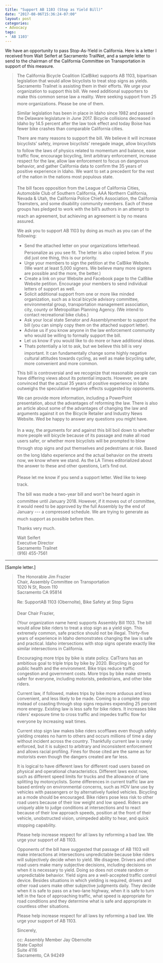 ```yaml
---
title: "Support AB 1103 (Stop as Yield Bill)"
date: "2017-08-06T15:36:24-07:00"
layout: post
categories:
- Advocacy
tags:
- 'AB 1103'
---
```


We have an opportunity to pass Stop-As-Yield in California. Here is a letter I received from Walt Seifert at Sacramento TrailNet, and a sample letter to send to the chairman of the California Committee on Transportation in support of this measure.

> The California Bicycle Coalition (CalBike) supports AB 1103, bipartisan legislation that would allow bicyclists to treat stop signs as yields. Sacramento Trailnet is assisting them in their efforts. We urge your organization to support this bill. We need additional supporters to make this common sense law a reality. We&#146;re seeking support from 25 more organizations. Please be one of them.
> 
> Similar legislation has been in place in Idaho since 1982 and passed the Delaware legislature in June 2017. Bicycle collisions decreased in Idaho by 14.5 percent after the law took effect and today Boise has fewer bike crashes than comparable California cities.
> 
> There are many reasons to support the bill. We believe it will increase bicyclists&#146;’ safety, improve bicyclists’&#146; renegade image, allow bicyclists to follow the laws of physics related to momentum and balance, ease traffic flow, encourage bicycling, limit arbitrary enforcement, increase respect for the law, allow law enforcement to focus on dangerous behavior, and gather California data to confirm the 35 years of positive experience in Idaho. We want to set a precedent for the rest of the nation in the nation&#146;s most populous state.
> 
> The bill faces opposition from the League of California Cities, Automobile Club of Southern California, AAA Northern California, Nevada &amp; Utah, the California Police Chiefs Association, the California Teamsters, and some disability community members. Each of these groups has pledged to work with the bill&#146;’s authors in an attempt to reach an agreement, but achieving an agreement is by no means assured.
> 
> We ask you to support AB 1103 by doing as much as you can of the following:
> 
> - Send the attached letter on your organization&#146;s letterhead. Personalize as you see fit. The letter is also copied below. If you did just one thing, this is our priority.
> - Urge your members to sign the petition at the CalBike Website. (We want at least 5,000 signers. We believe many more signers are possible and the more, the better.)
> - Create a link on your Website and Facebook page to the CalBike Website petition. Encourage your members to send individual letters of support as well.
> - Solicit additional support from one or more like minded organization, such as a local bicycle advisory committee, environmental group, transportation management association, city, county or Metropolitan Planning Agency. (We intend to contact recreational bike clubs.)
> - Ask your local state Senator and Assemblymember to support the bill (you can simply copy them on the attached support letter).
> - Advise us if you know anyone in the law enforcement community who would be willing to formally support the bill.
> - Let us know if you would like to do more or have additional ideas.
> - That&#146;s potentially a lot to ask, but we believe this bill is very important. It can fundamentally change some highly negative cultural attitudes towards cycling, as well as make bicycling safer, more convenient and more common.
> 
> This bill is controversial and we recognize that reasonable people can have differing views about its potential impacts. However, we are convinced that the actual 35 years of positive experience in Idaho outweighs the speculative negative effects suggested by opponents.
> 
> We can provide more information, including a PowerPoint presentation, about the advantages of reforming the law. There is also an article about some of the advantages of changing the law and arguments against it on the Bicycle Retailer and Industry News Website. We&#146;d be happy to answer any questions you might have.
> 
> In a way, the arguments for and against this bill boil down to whether more people will bicycle because of its passage and make all road users safer, or whether more bicyclists will be prompted to &#147;blow through&#148; stop signs and put themselves and pedestrians at risk. Based on the long Idaho experience and the actual behavior on the streets now, we know where we stand. As the LA Times editorialized about the answer to these and other questions, &#147;Let&#146;’s find out.&#148;
> 
> Please let me know if you send a support letter. We&#146;d like to keep track.
> 
> The bill was made a two-year bill and won&#146;’t be heard again in committee until January 2018. However, if it moves out of committee, it would need to be approved by the full Assembly by the end of January&#151; --- a compressed schedule. We are trying to generate as much support as possible before then.
> 
> Thanks very much.
> 
> Walt Seifert  
> Executive Director  
> Sacramento Trailnet  
> (916) 455-7561

---

\[Sample letter.\]

> The Honorable Jim Frazier  
> Chair, Assembly Committee on Transportation  
> 1020 N St, Room 110  
> Sacramento CA 95814
> 
> Re: Support&#151;AB 1103 (Obernolte), Bike Safety at Stop Signs
> 
> Dear Chair Frazier,
> 
> (Your organization name here) supports Assembly Bill 1103. The bill would allow bike riders to treat a stop sign as a yield sign. This extremely common, safe practice should not be illegal. Thirty-five years of experience in Idaho demonstrates changing the law is safe and practical. Idaho intersections with stop signs operate exactly like similar intersections in California.
> 
> Encouraging more trips by bike is state policy. CalTrans has an ambitious goal to triple trips by bike by 2020. Bicycling is good for public health and the environment. Bike trips reduce traffic congestion and government costs. More trips by bike make streets safer for everyone, including motorists, pedestrians, and other bike riders.
> 
> Current law, if followed, makes trips by bike more arduous and less convenient, and less likely to be made. Coming to a complete stop instead of coasting through stop signs requires expending 25 percent more energy. Existing law is less safe for bike riders. It increases bike riders&#146;’ exposure time to cross traffic and impedes traffic flow for everyone by increasing wait times.
> 
> Current stop sign law makes bike riders scofflaws even though safely yielding creates no harm to others and occurs millions of time a day without incident across the country. Thankfully current law is rarely enforced, but it is subject to arbitrary and inconsistent enforcement and allows racial profiling. Fines for those cited are the same as for motorists even though the dangers created are far less.
> 
> It is logical to have different laws for different road users based on physical and operational characteristics. Different laws exist now, such as different speed limits for trucks and the allowance of lane splitting by motorcyclists. Some differences in current traffic law are based entirely on environmental concerns, such as HOV lane use by vehicles with passengers or by alternatively fueled vehicles. Bicycling as a mode should be encouraged. Bike riders pose less risk to other road users because of their low weight and low speed. Riders are uniquely able to judge conditions at intersections and to react because of their low approach speeds, position at the front of their &#147;vehicle,&#148; unobstructed vision, unimpeded ability to hear, and quick stopping capability.
> 
> Please help increase respect for all laws by reforming a bad law. We urge your support of AB 1103.
> 
> Opponents of the bill have suggested that passage of AB 1103 will make interactions at intersections unpredictable because bike riders will subjectively decide when to yield. We disagree. Drivers and other road users make many subjective decisions, including decisions on when it is necessary to yield. Doing so does not create random or unpredictable behavior. Yield signs are a well-accepted traffic control device. Besides situations in which yielding is required, drivers and other road users make other subjective judgments daily. They decide when it is safe to pass on a two-lane highway, when it is safe to turn left in the face of approaching traffic, what speed is appropriate for road conditions and they determine what is safe and appropriate in countless other situations.
> 
> Please help increase respect for all laws by reforming a bad law. We urge your support of AB 1103.
> 
> Sincerely,
> 
> cc: Assembly Member Jay Obernolte  
> State Capitol  
> Suite 4116  
> Sacramento, CA 94249